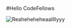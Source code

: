 #Hello CodeFellows

![Reaheheheheaallllyyy](http://www.thefancarpet.com/uploaded_assets/images/gallery/3053/Ace_Ventura_When_Nature_Calls_28626_Medium.jpg)